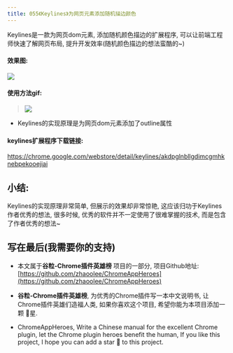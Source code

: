 ```yaml
---
title: 055《Keylines》为网页元素添加随机描边颜色
---
```

Keylines是一款为网页dom元素, 添加随机颜色描边的扩展程序, 可以让前端工程师快速了解网页布局, 提升开发效率(随机颜色描边的想法蛮酷的~)

#### 效果图:
![](https://v2fy.com/asset/055_keylines/61917696-0a4d7080-af81-11e9-85e9-98274fb663ba.png)

#### 使用方法gif:
> ![](https://v2fy.com/asset/055_keylines/61917657-dbcf9580-af80-11e9-87d3-528609ab85b0.gif)
- Keylines的实现原理是为网页dom元素添加了outline属性

#### keylines扩展程序下载链接:

https://chrome.google.com/webstore/detail/keylines/akdpglnbllgdimcgmhknebpekooejiai



## 小结:
Keylines的实现原理非常简单, 但展示的效果却非常惊艳, 这应该归功于Keylines作者优秀的想法, 很多时候, 优秀的软件并不一定使用了很难掌握的技术, 而是包含了作者优秀的想法~



## 写在最后(我需要你的支持)

- 本文属于**谷粒-Chrome插件英雄榜** 项目的一部分, 项目Github地址: [https://github.com/zhaoolee/ChromeAppHeroes](https://github.com/zhaoolee/ChromeAppHeroes)

- **谷粒-Chrome插件英雄榜**, 为优秀的Chrome插件写一本中文说明书, 让Chrome插件英雄们造福人类, 如果你喜欢这个项目, 希望你能为本项目添加一颗 🌟星.

- ChromeAppHeroes, Write a Chinese manual for the excellent Chrome plugin, let the Chrome plugin heroes benefit the human, If you like this project, I hope you can add a star 🌟 to this project.